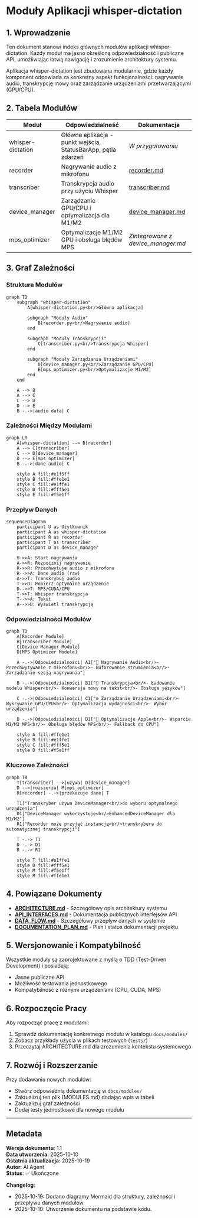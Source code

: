# Moduły Aplikacji whisper-dictation

## 1. Wprowadzenie

Ten dokument stanowi indeks głównych modułów aplikacji whisper-dictation. Każdy moduł ma jasno określoną odpowiedzialność i publiczne API, umożliwiając łatwą nawigację i zrozumienie architektury systemu.

Aplikacja whisper-dictation jest zbudowana modularnie, gdzie każdy komponent odpowiada za konkretny aspekt funkcjonalności: nagrywanie audio, transkrypcję mowy oraz zarządzanie urządzeniami przetwarzającymi (GPU/CPU).

## 2. Tabela Modułów

| Moduł | Odpowiedzialność | Dokumentacja |
|-------|------------------|--------------|
| whisper-dictation | Główna aplikacja - punkt wejścia, StatusBarApp, pętla zdarzeń | *W przygotowaniu* |
| recorder | Nagrywanie audio z mikrofonu | [recorder.md](./modules/recorder.md) |
| transcriber | Transkrypcja audio przy użyciu Whisper | [transcriber.md](./modules/transcriber.md) |
| device_manager | Zarządzanie GPU/CPU i optymalizacja dla M1/M2 | [device_manager.md](./modules/device_manager.md) |
| mps_optimizer | Optymalizacje M1/M2 GPU i obsługa błędów MPS | *Zintegrowane z device_manager.md* |

## 3. Graf Zależności

### Struktura Modułów

```mermaid
graph TD
    subgraph "whisper-dictation"
        A[whisper-dictation.py<br/>Główna aplikacja]
        
        subgraph "Moduły Audio"
            B[recorder.py<br/>Nagrywanie audio]
        end
        
        subgraph "Moduły Transkrypcji"
            C[transcriber.py<br/>Transkrypcja Whisper]
        end
        
        subgraph "Moduły Zarządzania Urządzeniami"
            D[device_manager.py<br/>Zarządzanie GPU/CPU]
            E[mps_optimizer.py<br/>Optymalizacje M1/M2]
        end
    end
    
    A --> B
    A --> C
    C --> D
    D --> E
    B -.->|audio data| C
```

### Zależności Między Modułami

```mermaid
graph LR
    A[whisper-dictation] --> B[recorder]
    A --> C[transcriber]
    C --> D[device_manager]
    D --> E[mps_optimizer]
    B -.->|dane audio| C
    
    style A fill:#e1f5ff
    style B fill:#ffe1e1
    style C fill:#e1ffe1
    style D fill:#fff5e1
    style E fill:#f5e1ff
```

### Przepływ Danych

```mermaid
sequenceDiagram
    participant U as Użytkownik
    participant A as whisper-dictation
    participant R as recorder
    participant T as transcriber
    participant D as device_manager
    
    U->>A: Start nagrywania
    A->>R: Rozpocznij nagrywanie
    R->>R: Przechwytuje audio z mikrofonu
    R-->>A: Dane audio (raw)
    A->>T: Transkrybuj audio
    T->>D: Pobierz optymalne urządzenie
    D-->>T: MPS/CUDA/CPU
    T->>T: Whisper transkrypcja
    T-->>A: Tekst
    A-->>U: Wyświetl transkrypcję
```

### Odpowiedzialności Modułów

```mermaid
graph TD
    A[Recorder Module]
    B[Transcriber Module]
    C[Device Manager Module]
    D[MPS Optimizer Module]
    
    A -.->|Odpowiedzialności| A1["📼 Nagrywanie Audio<br/>- Przechwytywanie z mikrofonu<br/>- Buforowanie strumienia<br/>- Zarządzanie sesją nagrywania"]
    
    B -.->|Odpowiedzialności| B1["🎯 Transkrypcja<br/>- Ładowanie modelu Whisper<br/>- Konwersja mowy na tekst<br/>- Obsługa języków"]
    
    C -.->|Odpowiedzialności| C1["⚙️ Zarządzanie Urządzeniami<br/>- Wykrywanie GPU/CPU<br/>- Optymalizacja wydajności<br/>- Wybór urządzenia"]
    
    D -.->|Odpowiedzialności| D1["🍎 Optymalizacje Apple<br/>- Wsparcie M1/M2 MPS<br/>- Obsługa błędów MPS<br/>- Fallback do CPU"]
    
    style A fill:#ffe1e1
    style B fill:#e1ffe1
    style C fill:#fff5e1
    style D fill:#f5e1ff
```

### Kluczowe Zależności

```mermaid
graph TB
    T[transcriber] -->|używa| D[device_manager]
    D -->|rozszerza| M[mps_optimizer]
    R[recorder] -.->|przekazuje dane| T
    
    T1["Transkryber używa DeviceManager<br/>do wyboru optymalnego urządzenia"]
    D1["DeviceManager wykorzystuje<br/>EnhancedDeviceManager dla M1/M2"]
    R1["Recorder może przyjąć instancję<br/>transkrybera do automatycznej transkrypcji"]
    
    T -.-> T1
    D -.-> D1
    R -.-> R1
    
    style T fill:#e1ffe1
    style D fill:#fff5e1
    style M fill:#f5e1ff
    style R fill:#ffe1e1
```

## 4. Powiązane Dokumenty

- **[ARCHITECTURE.md](./ARCHITECTURE.md)** - Szczegółowy opis architektury systemu
- **[API_INTERFACES.md](./API_INTERFACES.md)** - Dokumentacja publicznych interfejsów API
- **[DATA_FLOW.md](./DATA_FLOW.md)** - Szczegółowy przepływ danych w systemie
- **[DOCUMENTATION_PLAN.md](./DOCUMENTATION_PLAN.md)** - Plan i status dokumentacji projektu

## 5. Wersjonowanie i Kompatybilność

Wszystkie moduły są zaprojektowane z myślą o TDD (Test-Driven Development) i posiadają:
- Jasne publiczne API
- Możliwość testowania jednostkowego
- Kompatybilność z różnymi urządzeniami (CPU, CUDA, MPS)

## 6. Rozpoczęcie Pracy

Aby rozpocząć pracę z modułami:

1. Sprawdź dokumentację konkretnego modułu w katalogu `docs/modules/`
2. Zobacz przykłady użycia w plikach testowych (`tests/`)
3. Przeczytaj ARCHITECTURE.md dla zrozumienia kontekstu systemowego

## 7. Rozwój i Rozszerzanie

Przy dodawaniu nowych modułów:
- Stwórz odpowiednią dokumentację w `docs/modules/`
- Zaktualizuj ten plik (MODULES.md) dodając wpis w tabeli
- Zaktualizuj graf zależności
- Dodaj testy jednostkowe dla nowego modułu

---

## Metadata

**Wersja dokumentu**: 1.1  
**Data utworzenia**: 2025-10-10  
**Ostatnia aktualizacja**: 2025-10-19  
**Autor**: AI Agent  
**Status**: ✅ Ukończone  

**Changelog**:
- 2025-10-19: Dodano diagramy Mermaid dla struktury, zależności i przepływu danych modułów.
- 2025-10-10: Utworzenie dokumentu na podstawie kodu.
